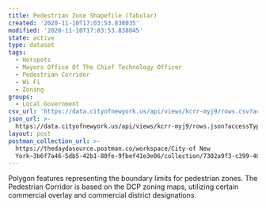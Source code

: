 ```yaml
---
title: Pedestrian Zone Shapefile (Tabular)
created: '2020-11-10T17:03:53.838035'
modified: '2020-11-10T17:03:53.838045'
state: active
type: dataset
tags:
  - Hotspots
  - Mayors Office Of The Chief Technology Officer
  - Pedestrian Corridor
  - Wi Fi
  - Zoning
groups:
  - Local Government
csv_url: 'https://data.cityofnewyork.us/api/views/kcrr-myj9/rows.csv?accessType=DOWNLOAD'
json_url: >-
  https://data.cityofnewyork.us/api/views/kcrr-myj9/rows.json?accessType=DOWNLOAD
layout: post
postman_collection_url: >-
  https://thedaydasource.postman.co/workspace/City-of New
  York~3b6f7a46-5db5-42b1-80fe-9fbef41e3e06/collection/7302a9f3-c399-4046-a880-9b1ac8743298
---
```

Polygon features representing the boundary limits for pedestrian zones. The Pedestrian Corridor is based on the DCP zoning maps, utilizing certain commercial overlay and commercial district designations.

